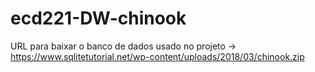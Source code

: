 # ecd221-DW-chinook

URL para baixar o banco de dados usado no projeto -> https://www.sqlitetutorial.net/wp-content/uploads/2018/03/chinook.zip
